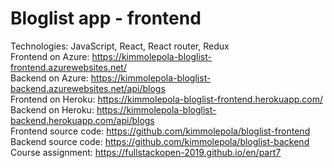 # Bloglist app - frontend

Technologies: JavaScript, React, React router, Redux <br />
Frontend on Azure: https://kimmolepola-bloglist-frontend.azurewebsites.net/ <br />
Backend on Azure: https://kimmolepola-bloglist-backend.azurewebsites.net/api/blogs <br />
Frontend on Heroku: https://kimmolepola-bloglist-frontend.herokuapp.com/ <br />
Backend on Heroku: https://kimmolepola-bloglist-backend.herokuapp.com/api/blogs <br />
Frontend source code: https://github.com/kimmolepola/bloglist-frontend <br />
Backend source code: https://github.com/kimmolepola/bloglist-backend <br />
Course assignment: https://fullstackopen-2019.github.io/en/part7